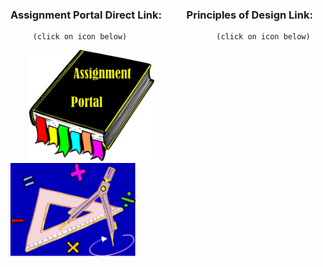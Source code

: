 ### Assignment Portal Direct Link: &nbsp; &emsp; &nbsp; Principles of Design Link:

         (click on icon below)                    (click on icon below)                                                             

&nbsp; &emsp; &nbsp;[<img src="sources/assignment_portal_icon_link.png" width="200">](https://jmmonjeremy.github.io/)
&nbsp; &emsp; &nbsp; &emsp;         &emsp;  &nbsp; &nbsp; [<img src="sources/design_principles_icon_link.png" width="200">](https://https://jmmonjeremy.github.io/design-principles.html) 
